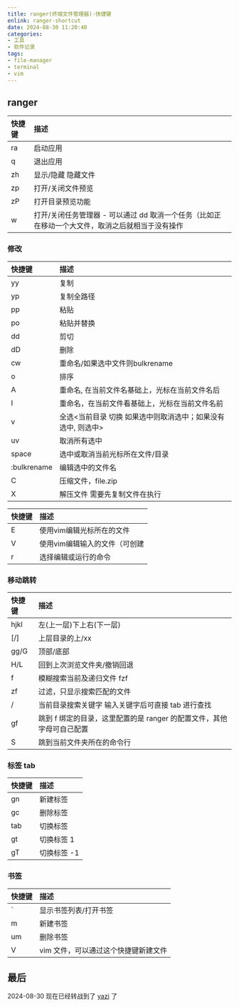 ```yaml
---
title: ranger(终端文件管理器)-快捷键
enlink: ranger-shortcut
date: 2024-08-30 11:20:40
categories:
- 工具
- 软件记录
tags:
- file-manager
- terminal
- vim
---
```


## ranger

| 快捷键 | 描述                                                                                             |
| :--    | :--                                                                                              |
| ra     | 启动应用                                                                                         |
| q      | 退出应用                                                                                         |
| zh     | 显示/隐藏 隐藏文件                                                                               |
| zp     | 打开/关闭文件预览                                                                                |
| zP     | 打开目录预览功能                                                                                 |
| w      | 打开/关闭任务管理器 - 可以通过 dd 取消一个任务（比如正在移动一个大文件，取消之后就相当于没有操作 |

### 修改

| 快捷键      | 描述                                                         |
| :--         | :--                                                          |
| yy          | 复制                                                         |
| yp          | 复制全路径                                                   |
| pp          | 粘贴                                                         |
| po          | 粘贴并替换                                                   |
| dd          | 剪切                                                         |
| dD          | 删除                                                         |
| cw          | 重命名/如果选中文件则bulkrename                              |
| o           | 排序                                                         |
| A           | 重命名, 在当前文件名基础上，光标在当前文件名后               |
| I           | 重命名，在当前文件看基础上，光标在当前文件名前               |
| v           | 全选<当前目录 切换 如果选中则取消选中；如果没有选中, 则选中> |
| uv          | 取消所有选中                                                 |
| space       | 选中或取消当前光标所在文件/目录                              |
| :bulkrename | 编辑选中的文件名                                             |
| C           | 压缩文件，file.zip                                           |
| X           | 解压文件 需要先复制文件在执行                                |


| 快捷键 | 描述                          |
| :--    | :--                           |
| E      | 使用vim编辑光标所在的文件     |
| V      | 使用vim编辑输入的文件（可创建 |
| r      | 选择编辑或运行的命令          |

### 移动跳转

| 快捷键 | 描述                                                                  |
| :--    | :--                                                                   |
| hjkl   | 左(上一层)下上右(下一层)                                              |
| [/]    | 上层目录的上/xx                                                       |
| gg/G   | 顶部/底部                                                             |
| H/L    | 回到上次浏览文件夹/撤销回退                                           |
| f      | 模糊搜索当前及递归文件 fzf                                            |
| zf     | 过滤，只显示搜索匹配的文件                                            |
| /      | 当前目录搜索关键字 输入关键字后可直接 tab 进行查找                    |
| gf     | 跳到 f 绑定的目录，这里配置的是 ranger 的配置文件，其他字母可自己配置 |
| S      | 跳到当前文件夹所在的命令行                                            |

### 标签 tab

| 快捷键 | 描述        |
| :--    | :--         |
| gn     | 新建标签    |
| gc     | 删除标签    |
| tab    | 切换标签    |
| gt     | 切换标签 1  |
| gT     | 切换标签 -1 |


### 书签

| 快捷键 | 描述                                 |
| :--    | :--                                  |
| `      | 显示书签列表/打开书签                |
| m      | 新建书签                             |
| um     | 删除书签                             |
| V      | vim 文件，可以通过这个快捷键新建文件 |


## 最后

2024-08-30 现在已经转战到了 [yazi](https://github.com/sxyazi/yazi) 了
